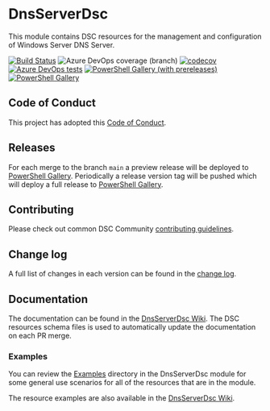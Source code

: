 # DnsServerDsc

This module contains DSC resources for the management and
configuration of Windows Server DNS Server.

[![Build Status](https://dev.azure.com/dsccommunity/DnsServerDsc/_apis/build/status/dsccommunity.DnsServerDsc?branchName=main)](https://dev.azure.com/dsccommunity/DnsServerDsc/_build/latest?definitionId=23&branchName=main)
![Azure DevOps coverage (branch)](https://img.shields.io/azure-devops/coverage/dsccommunity/DnsServerDsc/23/main)
[![codecov](https://codecov.io/gh/dsccommunity/DnsServerDsc/branch/main/graph/badge.svg)](https://codecov.io/gh/dsccommunity/DnsServerDsc)
[![Azure DevOps tests](https://img.shields.io/azure-devops/tests/dsccommunity/DnsServerDsc/23/main)](https://dsccommunity.visualstudio.com/DnsServerDsc/_test/analytics?definitionId=23&contextType=build)
[![PowerShell Gallery (with prereleases)](https://img.shields.io/powershellgallery/vpre/DnsServerDsc?label=DnsServerDsc%20Preview)](https://www.powershellgallery.com/packages/DnsServerDsc/)
[![PowerShell Gallery](https://img.shields.io/powershellgallery/v/DnsServerDsc?label=DnsServerDsc)](https://www.powershellgallery.com/packages/DnsServerDsc/)

## Code of Conduct

This project has adopted this [Code of Conduct](CODE_OF_CONDUCT.md).

## Releases

For each merge to the branch `main` a preview release will be
deployed to [PowerShell Gallery](https://www.powershellgallery.com/).
Periodically a release version tag will be pushed which will deploy a
full release to [PowerShell Gallery](https://www.powershellgallery.com/).

## Contributing

Please check out common DSC Community [contributing guidelines](https://dsccommunity.org/guidelines/contributing).

## Change log

A full list of changes in each version can be found in the [change log](CHANGELOG.md).

## Documentation

The documentation can be found in the [DnsServerDsc Wiki](https://github.com/dsccommunity/DnsServerDsc/wiki).
The DSC resources schema files is used to automatically update the
documentation on each PR merge.

### Examples

You can review the [Examples](/source/Examples) directory in the DnsServerDsc module
for some general use scenarios for all of the resources that are in the module.

The resource examples are also available in the [DnsServerDsc Wiki](https://github.com/dsccommunity/DnsServerDsc/wiki).
